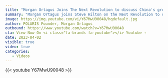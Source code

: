 ```yaml
---
title: "Morgan Ortagus Joins The Next Revolution to discuss China's growing influence around the world."
summary: "Morgan Ortagus joins Steve Hilton on the Next Revolution to discuss the precarious position the United States is in as our former partners view China's leader as a better mediator than President Biden. "
image: https://img.youtube.com/vi/Y67MwU90048/hqdefault.jpg
author: POLARIS Founder, Morgan Ortagus
outbound: https://www.youtube.com/watch?v=Y67MwU90048
cta: View Now On <i class="fa-brands fa-youtube"></i> Youtube →
date: 2023-04-02
visible: true
video: true
categories:
   - Videos
---
```


{{< youtube Y67MwU90048 >}}